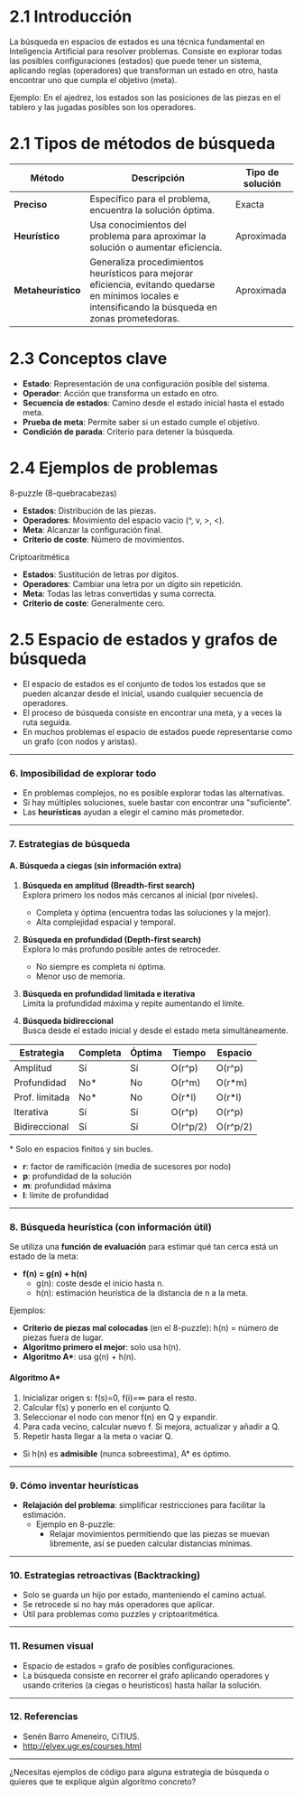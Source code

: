 # 2.1 Introducción
La búsqueda en espacios de estados es una técnica fundamental en Inteligencia Artificial para resolver problemas. Consiste en explorar todas las posibles configuraciones (estados) que puede tener un sistema, aplicando reglas (operadores) que transforman un estado en otro, hasta encontrar uno que cumpla el objetivo (meta).

Ejemplo: En el ajedrez, los estados son las posiciones de las piezas en el tablero y las jugadas posibles son los operadores.



# 2.1 Tipos de métodos de búsqueda

| Método             | Descripción                                                                                                                                             | Tipo de solución |
| ------------------ | ------------------------------------------------------------------------------------------------------------------------------------------------------- | ---------------- |
| **Preciso**        | Específico para el problema, encuentra la solución óptima.                                                                                              | Exacta           |
| **Heurístico**     | Usa conocimientos del problema para aproximar la solución o aumentar eficiencia.                                                                        | Aproximada       |
| **Metaheurístico** | Generaliza procedimientos heurísticos para mejorar eficiencia, evitando quedarse en mínimos locales e intensificando la búsqueda en zonas prometedoras. | Aproximada       |

# 2.3 Conceptos clave
- **Estado**: Representación de una configuración posible del sistema.
- **Operador**: Acción que transforma un estado en otro.
- **Secuencia de estados**: Camino desde el estado inicial hasta el estado meta.
- **Prueba de meta**: Permite saber si un estado cumple el objetivo.
- **Condición de parada**: Criterio para detener la búsqueda.


# 2.4 Ejemplos de problemas
8-puzzle (8-quebracabezas)
- **Estados**: Distribución de las piezas.
- **Operadores**: Movimiento del espacio vacío (^, v, >, <).
- **Meta**: Alcanzar la configuración final.
- **Criterio de coste**: Número de movimientos.

Criptoaritmética
- **Estados**: Sustitución de letras por dígitos.
- **Operadores**: Cambiar una letra por un dígito sin repetición.
- **Meta**: Todas las letras convertidas y suma correcta.
- **Criterio de coste**: Generalmente cero.


# 2.5 Espacio de estados y grafos de búsqueda
- El espacio de estados es el conjunto de todos los estados que se pueden alcanzar desde el inicial, usando cualquier secuencia de operadores.
- El proceso de búsqueda consiste en encontrar una meta, y a veces la ruta seguida.
- En muchos problemas el espacio de estados puede representarse como un grafo (con nodos y aristas).

---

### 6. Imposibilidad de explorar todo

- En problemas complejos, no es posible explorar todas las alternativas.
- Si hay múltiples soluciones, suele bastar con encontrar una "suficiente".
- Las **heurísticas** ayudan a elegir el camino más prometedor.

---

### 7. Estrategias de búsqueda

#### A. Búsqueda a ciegas (sin información extra)

1. **Búsqueda en amplitud (Breadth-first search)**  
   Explora primero los nodos más cercanos al inicial (por niveles).
   - Completa y óptima (encuentra todas las soluciones y la mejor).
   - Alta complejidad espacial y temporal.

2. **Búsqueda en profundidad (Depth-first search)**  
   Explora lo más profundo posible antes de retroceder.
   - No siempre es completa ni óptima.
   - Menor uso de memoria.

3. **Búsqueda en profundidad limitada e iterativa**  
   Limita la profundidad máxima y repite aumentando el límite.

4. **Búsqueda bidireccional**  
   Busca desde el estado inicial y desde el estado meta simultáneamente.

| Estrategia        | Completa | Óptima | Tiempo | Espacio |
|-------------------|----------|--------|--------|---------|
| Amplitud          | Sí       | Sí     | O(r^p) | O(r^p)  |
| Profundidad       | No*      | No     | O(r^m) | O(r*m)  |
| Prof. limitada    | No*      | No     | O(r*l) | O(r*l)  |
| Iterativa         | Sí       | Sí     | O(r^p) | O(r^p)  |
| Bidireccional     | Sí       | Sí     | O(r^p/2)|O(r^p/2)|

\* Solo en espacios finitos y sin bucles.

- **r**: factor de ramificación (media de sucesores por nodo)
- **p**: profundidad de la solución
- **m**: profundidad máxima
- **l**: límite de profundidad

---

### 8. Búsqueda heurística (con información útil)

Se utiliza una **función de evaluación** para estimar qué tan cerca está un estado de la meta:

- **f(n) = g(n) + h(n)**
  - g(n): coste desde el inicio hasta n.
  - h(n): estimación heurística de la distancia de n a la meta.

Ejemplos:
- **Criterio de piezas mal colocadas** (en el 8-puzzle): h(n) = número de piezas fuera de lugar.
- **Algoritmo primero el mejor**: solo usa h(n).
- **Algoritmo A\***: usa g(n) + h(n).

#### Algoritmo A*
1. Inicializar origen s: f(s)=0, f(i)=∞ para el resto.
2. Calcular f(s) y ponerlo en el conjunto Q.
3. Seleccionar el nodo con menor f(n) en Q y expandir.
4. Para cada vecino, calcular nuevo f. Si mejora, actualizar y añadir a Q.
5. Repetir hasta llegar a la meta o vaciar Q.

- Si h(n) es **admisible** (nunca sobreestima), A* es óptimo.

---

### 9. Cómo inventar heurísticas

- **Relajación del problema**: simplificar restricciones para facilitar la estimación.
  - Ejemplo en 8-puzzle:
    - Relajar movimientos permitiendo que las piezas se muevan libremente, así se pueden calcular distancias mínimas.

---

### 10. Estrategias retroactivas (Backtracking)

- Solo se guarda un hijo por estado, manteniendo el camino actual.
- Se retrocede si no hay más operadores que aplicar.
- Útil para problemas como puzzles y criptoaritmética.

---

### 11. Resumen visual

- Espacio de estados = grafo de posibles configuraciones.
- La búsqueda consiste en recorrer el grafo aplicando operadores y usando criterios (a ciegas o heurísticos) hasta hallar la solución.

---

### 12. Referencias

- Senén Barro Ameneiro, CiTIUS.  
- http://elvex.ugr.es/courses.html

---

¿Necesitas ejemplos de código para alguna estrategia de búsqueda o quieres que te explique algún algoritmo concreto?  